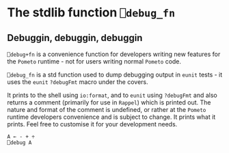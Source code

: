 # The stdlib function `⎕debug_fn`

## Debuggin, debuggin, debuggin

`⎕debug+fn` is a convenience function for developers writing new features for the `Pometo` runtime - not for users writing normal `Pometo` code.

`⎕debug_fn` is a std function used to dump debugging output in `eunit` tests - it uses the `eunit` `?debugFmt` macro under the covers.

It prints to the shell using `io:format`, and to `eunit` using `?debugFmt` and also returns a comment (primarily for use in `Rappel`) which is printed out. The nature and format of the comment is undefined, or rather at the `Pometo` runtime developers convenience and is subject to change. It prints what it prints. Feel free to customise it for your development needs.

```apl
A ← - + ÷
⎕debug A
```